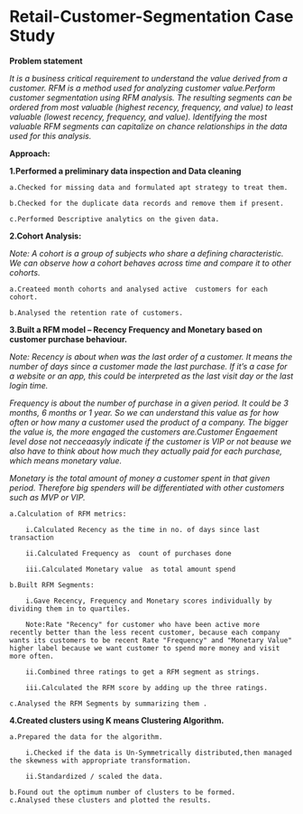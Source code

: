 # Retail-Customer-Segmentation Case Study

**Problem statement**

*It is a business critical requirement to understand the value derived from a customer. RFM is a method used for analyzing customer value.Perform customer segmentation using RFM analysis. The resulting segments can be ordered from most valuable (highest recency, frequency, and value) to least valuable (lowest recency, frequency, and value). Identifying the most valuable RFM segments can capitalize on chance relationships in the data used for this analysis.*

**Approach:**   

**1.Performed a preliminary data inspection and Data cleaning**

    a.Checked for missing data and formulated apt strategy to treat them.

    b.Checked for the duplicate data records and remove them if present.

    c.Performed Descriptive analytics on the given data.


**2.Cohort Analysis:**

*Note: A cohort is a group of subjects who share a defining characteristic. We can observe how a cohort behaves across time and compare it to other cohorts.* 

    a.Createed month cohorts and analysed active  customers for each cohort.

    b.Analysed the retention rate of customers.

**3.Built a RFM model – Recency Frequency and Monetary based on customer purchase behaviour.**

*Note: Recency is about when was the last order of a customer. It means the number of days since a customer made the last purchase. If it’s a case for a website or an app, this could be interpreted as the last visit day or the last login time.*

*Frequency is about the number of purchase in a given period. It could be 3 months, 6 months or 1 year. So we can understand this value as for how often or how many a customer used the product of a company. The bigger the value is, the more engaged the customers are.Customer Engaement level dose not necceaasyly indicate if the customer is VIP or not beause we also have to think about how much they actually paid for each purchase, which means monetary value.*

*Monetary is the total amount of money a customer spent in that given period. Therefore big spenders will be differentiated with other customers such as MVP or VIP.*

    a.Calculation of RFM metrics:

        i.Calculated Recency as the time in no. of days since last transaction

        ii.Calculated Frequency as  count of purchases done 

        iii.Calculated Monetary value  as total amount spend 

    b.Built RFM Segments:

        i.Gave Recency, Frequency and Monetary scores individually by dividing them in to quartiles.

        Note:Rate "Recency" for customer who have been active more recently better than the less recent customer, because each company wants its customers to be recent Rate "Frequency" and "Monetary Value" higher label because we want customer to spend more money and visit more often.

        ii.Combined three ratings to get a RFM segment as strings.

        iii.Calculated the RFM score by adding up the three ratings.

    c.Analysed the RFM Segments by summarizing them .

**4.Created clusters using K means Clustering Algorithm.**

    a.Prepared the data for the algorithm.

        i.Checked if the data is Un-Symmetrically distributed,then managed the skewness with appropriate transformation.

        ii.Standardized / scaled the data.

    b.Found out the optimum number of clusters to be formed.
    c.Analysed these clusters and plotted the results.

